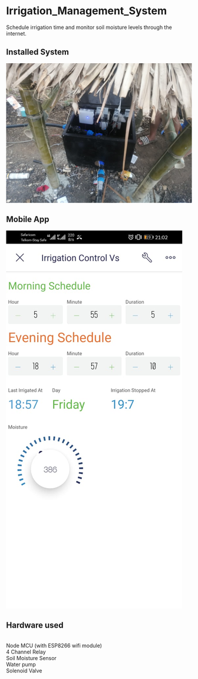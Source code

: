 # Irrigation_Management_System
Schedule irrigation time and monitor soil moisture levels through the internet.<br>
## Installed System
![Final Product](installed_system.jpeg)
## Mobile App
![mobile app](mobile_app.jpeg)
<h2>Hardware used</h2> <br>
	Node MCU (with ESP8266 wifi module)<br>
	4 Channel Relay <br>
	Soil Moisture Sensor <br>
	Water pump <br>
	Solenoid Valve <br>
	
